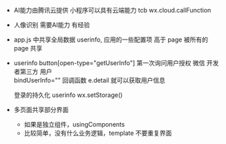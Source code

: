 - AI能力由腾讯云提供
  小程序可以具有云端能力 tcb
  wx.cloud.callFunction

- 人像识别 需要AI能力
  有经验

- app.js 中共享全局数据
  userinfo, 应用的一些配置项 高于 page 被所有的 page 共享

- userinfo
  button[open-type="getUserInfo"]
  第一次询问用户授权
  微信  开发者第三方  用户   
  bindUserInfo="" 回调函数 e.detail 就可以获取用户信息

  登录的持久化 userinfo wx.setStorage()

- 多页面共享部分界面
  - 如果是独立组件，usingComponents
  - 比较简单，没有什么业务逻辑，template 不要重复界面 <import src="" />  <template is="" data="{{}}">
  - 样式怎么办